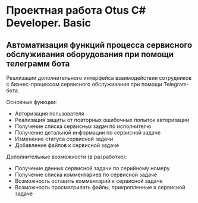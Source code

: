 # Проектная работа Otus C# Developer. Basic
## Автоматизация функций процесса сервисного обслуживания оборудования при помощи телеграмм бота

Реализации дополнительного интерфейса взаимодействия сотрудников с бизнес-процессом сервисного обслуживания при помощи Telegram-бота.

Основные функции:
* Авторизация пользователя
* Реализация защиты от повторных ошибочных попыток авторизации
* Получение списка сервисных задач по исполнителю
* Получение детальной информации по сервисной задаче
* Изменение статуса сервисной задачи
* Добавление файлов к сервисной задаче

Дополнительные возможности (в разработке):
* Получение данных сервисной задачи по серийному номеру
* Получение списка комментариев по сервисной задаче
* Возможность оставить комментарий к сервисной задаче
* Возможность просматривать файлы, прикрепленные к сервисной задаче

